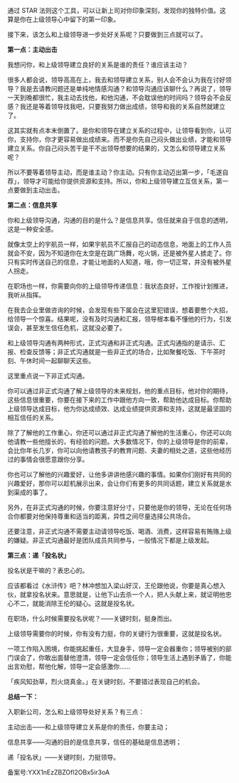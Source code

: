 通过 STAR 法则这个工具，可以让新上司对你印象深刻，发现你的独特价值。这算是你在上级领导心中留下的第一印象。

接下来，该怎么和上级领导进一步处好关系呢？只要做到三点就可以了。

**第一点：主动出击**

我想问你，和上级领导建立良好的关系是谁的责任？谁应该主动？

很多人都会说，领导高高在上，我去和领导建立关系，别人会不会认为我在讨好领导？我是去请教问题还是单纯地情感沟通？和领导沟通应该聊什么？再说了，领导一天到晚都很忙，我主动去找他，和他沟通，不会耽误他的时间吗？领导会不会反感？我还是等着领导找我吧，只要我努力做出成绩，领导和我的关系自然就建立了。

这其实就有点本末倒置了。是你和领导在建立关系的过程中，让领导看到你，认可你，支持你，你才更容易做出成绩来。而不是你先自己闷头做出业绩，才能和领导建立关系。你自己闷头苦干是干不出领导想要的结果的，又怎么和领导建立关系呢？

所以不要等着领导主动，而是谁主动？你主动。只有你主动迈出第一步，「毛遂自荐」，领导才可能给你提供资源和支持。所以，你和上级领导建立互信关系，第一点要做到主动出击。

**第二点：信息共享**

你和上级领导沟通，沟通的目的是什么？是信息共享。信任就来自于信息的透明，这是一种安全感。

就像太空上的宇航员一样，如果宇航员不汇报自己的动态信息，地面上的工作人员就会不安，因为不知道你在太空是在跳广场舞，吃火锅，还是被外星人掳走了。你只有实时传送自己的信息，才能让地面的人知道，哦，你一切正常，并没有被外星人拐走。

在职场也一样，你需要向你的上级领导传递信息：我状态良好，工作按计划推进，我听从指挥。

在我去企业里做咨询的时候，会发现有些下属会在这里犯错误，想着要憋个大招，给领导一个惊喜。结果呢，没有及时沟通和汇报，领导根本看不懂他的行为，引发误会，甚至发生信任危机，这就没必要了。

和上级领导沟通有两种形式，正式沟通和非正式沟通。正式沟通指的是请示、汇报、检查反馈等；非正式沟通就是一些非正式的场合，比如聚餐吃饭、下午茶时刻、午休时间一起聊聊天这些。

这里重点说一下非正式沟通。

你可以通过非正式沟通了解上级领导的未来规划，他的重点目标，他对你的期待，这些信息很重要，你要在接下来的工作中跟他方向一致，帮助他达成目标。你帮助上级领导达成目标，他为你达成绩效、达成业绩提供资源和支持，这就是最坚固的相互信任的关系。

除了了解他的工作重心，你还可以通过非正式沟通了解他的生活重心，你还可以向他请教一些他擅长的，有经验的问题。大多数情况下，你的上级领导是你的前辈，会比你年长几岁，你可以向他请教孩子的教育问题、夫妻的相处之道，这些他经历过的事情会很愿意跟你分享。

你也可以了解他的兴趣爱好，让他多讲讲他感兴趣的事情。如果你们刚好有共同的兴趣爱好，那你可以趁机展示出来，会让你们有更多的共同话题，建立关系就是水到渠成的事了。

另外，在非正式沟通的时候，你要注意好分寸，只要他是你的领导，无论在任何场合你都要对他保持尊重和适当的距离，异性之间尽量选择公共场合。

还要注意，非正式沟通不需要主动请领导吃饭、喝酒、消费，这样容易有贿赂上级的嫌疑。非正式沟通最好是团队成员共同参与，一般情况下都是上级发起。

**第三点：递「投名状」**

投名状是干嘛的？表忠心的。

应该都看过《水浒传》吧？林冲想加入梁山好汉，王伦跟他说，你要是真心想入伙，就拿投名状来。意思就是，让他下山去杀一个人，把人头献上来，就证明他忠心不二，就能消除王伦的疑心。这就是投名状。

在职场，什么时候需要投名状呢？——关键时刻，挺身而出。

上级领导需要你的时候，你有没有力挺，你的关键行为很重要，这就是投名状。

一项工作陷入困境，你能挑起重任，大显身手，领导一定会器重你；领导被别的部门误会了，你敢出面替他澄清，领导一定会信任你；领导生活上遇到矛盾了，你能出言劝慰，帮他化解，领导一定会感激你……

「疾风知劲草，烈火烧真金。」在关键时刻，不要错过表现自己的机会。

**总结一下：**

入职新公司，怎么和上级领导处好关系？有三点：

主动出击——和上级领导建立关系是你的责任，你要主动；

信息共享——沟通的目的是信息共享，信任的基础是信息透明；

递「投名状」——关键时刻，力挺领导。

备案号:YXX1nEzZBZOfl2OBx5ir3oA